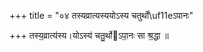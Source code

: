 +++
title = "०४ तस्यव्रात्यस्ययोऽस्य चतुर्थो\uf11eऽपानः"

+++
तस्य॒व्रात्य॑स्य।योऽस्य॑ चतु॒र्थोऽपा॒नः सा श्र॒द्धा ॥